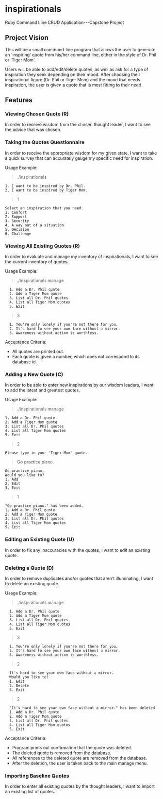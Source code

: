 # inspirationals
Ruby Command Line CRUD Application---Capstone Project

## Project Vision
This will be a small command-line program that allows the user to generate an 'inspiring' quote from his/her command line, either in the style of Dr. Phil or 'Tiger Mom'.

Users will be able to add/edit/delete quotes, as well as ask for a type of inspiration they seek depending on their mood.  After choosing their inspirational figure (Dr. Phil or Tiger Mom) and the mood that needs inspiration, the user is given a quote that is most fitting to their need.

## Features

### Viewing Chosen Quote  (R)
In order to receive wisdom from the chosen thought leader, I want to see the advice that was chosen.

### Taking the Quotes Questionnaire  
In order to receive the appropriate wisdom for my given state, I want to take a quick survey that can accurately gauge my specific need for inspiration.

Usage Example:
> ./inspirationals
```
1. I want to be inspired by Dr. Phil.
2. I want to be inspired by Tiger Mom.
```
> 1
```
Select an inspiration that you need.
1. Comfort
2. Support
3. Security
4. A way out of a situation
5. Decision
6. Challenge
```

### Viewing All Existing Quotes (R)

In order to evaluate and manage my inventory of inspirationals, I want to see the current inventory of quotes.

Usage Example:
> ./inspirationals manage
```
  1. Add a Dr. Phil quote
  2. Add a Tiger Mom quote
  3. List all Dr. Phil quotes 
  4. List all Tiger Mom quotes
  5. Exit
```
> 3
```
  1. You're only lonely if you're not there for you.
  2. It's hard to see your own face without a mirror.
  3. Awareness without action is worthless.
```

Acceptance Criteria:
* All quotes are printed out.
* Each quote is given a number, which does not correspond to its database id.

### Adding a New Quote (C)
In order to be able to enter new inspirations by our wisdom leaders, I want to add the latest and greatest quotes.

Usage Example:
> ./inspirationals manage
```
1. Add a Dr. Phil quote
2. Add a Tiger Mom quote
3. List all Dr. Phil quotes 
4. List all Tiger Mom quotes
5. Exit
```
> 2
```
Please type in your 'Tiger Mom' quote.
```
> Go practice piano.
```
Go practice piano.
Would you like to?
1. Add
2. Edit
3. Exit
```
> 1
```
"Go practice piano." has been added.
1. Add a Dr. Phil quote
2. Add a Tiger Mom quote
3. List all Dr. Phil quotes 
4. List all Tiger Mom quotes
5. Exit
```

### Editing an Existing Quote (U)
In order to fix any inaccuracies with the quotes, I want to edit an existing quote.

### Deleting a Quote (D)
In order to remove duplicates and/or quotes that aren't illuminating, I want to delete an existing quote.

Usage Example:
> ./inspirationals manage
```
  1. Add a Dr. Phil quote
  2. Add a Tiger Mom quote
  3. List all Dr. Phil quotes 
  4. List all Tiger Mom quotes
  5. Exit
```
  > 3
```
  1. You're only lonely if you're not there for you.
  2. It's hard to see your own face without a mirror.
  3. Awareness without action is worthless.
```
  > 2
```
  It's hard to see your own face without a mirror.
  Would you like to?
  1. Edit
  2. Delete
  3. Exit
```
  > 2
```
  "It's hard to see your own face without a mirror." has been deleted
  1. Add a Dr. Phil quote
  2. Add a Tiger Mom quote
  3. List all Dr. Phil quotes 
  4. List all Tiger Mom quotes
  5. Exit
```

Acceptance Criteria:
* Program prints out confirmation that the quote was deleted.
* The deleted quote is removed from the database.
* All references to the deleted quote are removed from the database.
* After the deletion, the user is taken back to the main manage menu.

### Importing Baseline Quotes
In order to enter all existing quotes by the thought leaders, I want to import an existing list of quotes.
